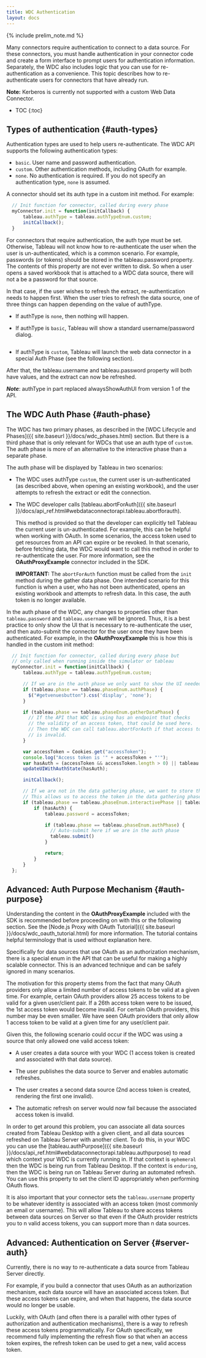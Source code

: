 ```yaml
---
title: WDC Authentication
layout: docs
---
```

{% include prelim_note.md %}

Many connectors require authentication to connect to a data source.
For these connectors, you must handle authentication in your connector code and create a form interface to prompt users for authentication information.
Separately, the WDC also includes logic that you can use for re-authentication as a convenience.
This topic describes how to re-authenticate users for connectors that have already run.

<div class="alert alert-info">
    <b>Note:</b> Kerberos is currently not supported with a custom Web Data Connector.
</div>

* TOC
{:toc}

Types of authentication {#auth-types}
-------------------------------------

Authentication types are used to help users re-authenticate.
The WDC API supports the following authentication types:

- `basic`. User name and password authentication.
- `custom`. Other authentication methods, including OAuth for example.
- `none`. No authentication is required. If you do not specify an authentication type, `none` is assumed.

A connector should set its auth type in a custom init method.
For example:

```javascript
  // Init function for connector, called during every phase
  myConnector.init = function(initCallback) {
      tableau.authType = tableau.authTypeEnum.custom;
      initCallback();
  }
```

For connectors that require authentication, the auth type must be set.  Otherwise,
Tableau will not know how to re-authenticate the user when the user is un-authenticated, which is a common scenario.
For example, passwords (or tokens) should be stored in the tableau.password property.  The contents of this property
are not ever written to disk.  So when a user opens a saved workbook that is attached to a WDC data source,
there will not a be a password for that source.  

In that case, if the user wishes to refresh the extract, re-authentication needs to happen first.  When
the user tries to refresh the data source, one of three things can happen depending on the value of authType.

- If authType is `none`, then nothing will happen. 

- If authType is `basic`, Tableau will show a standard username/password dialog.

    <img class="img-responsive docs-img" src="{{ site.baseurl }}/assets/wdc_basic_auth.png" alt="">

- If authType is `custom`, Tableau will launch the web data connector in a special Auth Phase (see the following section).

After that, the tableau.username and tableau.password property will both have values, and the extract
can now be refreshed. 

***Note***: authType in part replaced alwaysShowAuthUI from version 1 of the API.


The WDC Auth Phase {#auth-phase}
------------------------
The WDC has two primary phases, as described in the [WDC Lifecycle and Phases]({{ site.baseurl }}/docs/wdc_phases.html)
section.  But there is a third phase that is only relevant for WDCs that use an auth type of `custom`. 
The auth phase is more of an alternative to the interactive phase than a separate phase. 

The auth phase will be displayed by Tableau in two scenarios: 

- The WDC uses authType `custom`, the current user is un-authenticated (as described above, 
  when opening an existing workbook), and the user attempts to refresh the extract or edit the connection.

- The WDC developer calls [tableau.abortForAuth]({{ site.baseurl }}/docs/api_ref.html#webdataconnectorapi.tableau.abortforauth).

    This method is provided so that the developer can explicitly tell Tableau the current user is un-authenticated.
    For example, this can be helpful when working with OAuth. In some scenarios, the access token used to get resources
    from an API can expire or be revoked.  In that scenario, before fetching data, the WDC would want to call this method
    in order to re-authenticate the user. For more information, see the **OAuthProxyExample** connector included in the SDK.
    
    **IMPORTANT:** The `abortForAuth` function must be called from the `init` method during the gather data phase. One intended scenario for this function is when a user, who has not been authenticated, opens an existing workbook and attempts to refresh data. In this case, the auth token is no longer available.  
    
    
In the auth phase of the WDC, any changes to properties other than `tableau.password` and `tableau.username` will
be ignored.  Thus, it is a best practice to only show the UI that is necessary to re-authenticate the user,
and then auto-submit the connector for the user once they have been authenticated.
For example, in the **OAuthProxyExample** this is how this
is handled in the custom init method:

```javascript
  // Init function for connector, called during every phase but
  // only called when running inside the simulator or tableau
  myConnector.init = function(initCallback) {
      tableau.authType = tableau.authTypeEnum.custom;

      // If we are in the auth phase we only want to show the UI needed for auth
      if (tableau.phase == tableau.phaseEnum.authPhase) {
        $("#getvenuesbutton").css('display', 'none');
      }

      if (tableau.phase == tableau.phaseEnum.gatherDataPhase) {
        // If the API that WDC is using has an endpoint that checks
        // the validity of an access token, that could be used here.
        // Then the WDC can call tableau.abortForAuth if that access token
        // is invalid.
      }

      var accessToken = Cookies.get("accessToken");
      console.log("Access token is '" + accessToken + "'");
      var hasAuth = (accessToken && accessToken.length > 0) || tableau.password.length > 0;
      updateUIWithAuthState(hasAuth);

      initCallback();

      // If we are not in the data gathering phase, we want to store the token
      // This allows us to access the token in the data gathering phase
      if (tableau.phase == tableau.phaseEnum.interactivePhase || tableau.phase == tableau.phaseEnum.authPhase) {
          if (hasAuth) {
              tableau.password = accessToken;

              if (tableau.phase == tableau.phaseEnum.authPhase) {
                // Auto-submit here if we are in the auth phase
                tableau.submit()
              }

              return;
          }
      }
  };
```

Advanced: Auth Purpose Mechanism {#auth-purpose}
------------------------------------
Understanding the content in the **OAuthProxyExample** included with the SDK is
recommended before proceeding on with this or the following section. See the [Node.js Proxy with OAuth Tutorial]({{ site.baseurl }}/docs/wdc_oauth_tutorial.html) for more information. The tutorial contains helpful terminology that is used without explanation here.

Specifically for data sources that use OAuth as an authorization mechanism, there is a special enum in the API that can be useful for making a highly scalable connector.  This is an advanced technique
and can be safely ignored in many scenarios.

The motivation for this property stems from the fact that many OAuth providers only allow a limited
number of access tokens to be valid at a given time.  For example, certain OAuth providers allow 25 
access tokens to be valid for a given user/client pair.  If a 26th access token were to be issued, the 1st access
token would become invalid.  For certain OAuth providers, this number may be even smaller.  We have seen OAuth providers that only allow
1 access token to be valid at a given time for any user/client pair. 

Given this, the following scenario could occur if the WDC was using a source that only allowed one valid access token:

- A user creates a data source with your WDC (1 access token is created and associated with that data source).

- The user publishes the data source to Server and enables automatic refreshes.

- The user creates a second data source (2nd access token is created, rendering the first one invalid).  

- The automatic refresh on server would now fail because the associated access token is invalid.

In order to get around this problem, you can associate all data sources created from Tableau Desktop with
a given client, and all data sources refreshed on Tableau Server with another client.  To do this, in your WDC
you can use the [tableau.authPurpose]({{ site.baseurl }}/docs/api_ref.html#webdataconnectorapi.tableau.authpurpose)
to read which context your WDC is currently running in.  If that context is `ephemeral` then the WDC is 
being run from Tableau Desktop.  If the context is `enduring`, then the WDC is being run on Tableau Server during
an automated refresh.  You can use this property to set the client ID appropriately when performing OAuth flows.

It is also important that your connector sets the `tableau.username` property to be whatever identity is associated with an access token (most commonly an email or username).  This will allow Tableau to share access
tokens between data sources on Server so that even if the OAuth provider restricts you to n valid access tokens, you can support more than n data sources.


Advanced: Authentication on Server {#server-auth}
------------------------
Currently, there is no way to re-authenticate a data source from Tableau Server directly.

For example, if you build a connector that uses OAuth as an authorization mechanism, each data source
will have an associated access token.  But these access tokens can expire, 
and when that happens, the data source would no longer be usable.

Luckily, with OAuth (and often there is a parallel with other types of authorization and authentication mechanisms),
there is a way to refresh these access tokens programmatically.  For OAuth specifically, we recommend
fully implementing the refresh flow so that when an access token expires, the refresh token
can be used to get a new, valid access token.
